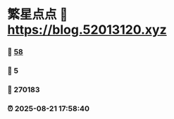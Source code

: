 # 繁星点点 :link: https://blog.52013120.xyz 
### :page_facing_up: [58](https://blog.52013120.xyz/tag.html) 
### :speech_balloon: 5 
### :hibiscus: 270183 
### :alarm_clock: 2025-08-21 17:58:40 
